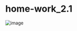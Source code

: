 # home-work_2.1

![image](https://user-images.githubusercontent.com/128780232/228532613-a55c7477-0823-450b-b47b-8eea88cb49ba.png)
